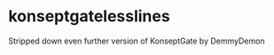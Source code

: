 konseptgatelesslines
====================

Stripped down even further version of KonseptGate by DemmyDemon